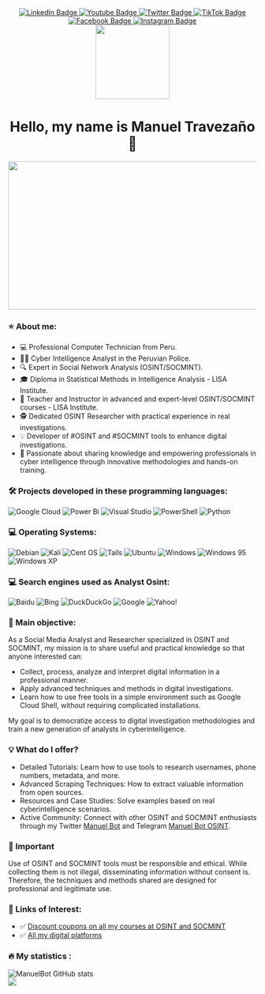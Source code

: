 <div id="badges"align="center">
  <a href="https://www.linkedin.com/in/manuelbot59" target="_blank"rel=" noopener noreferrer">
    <img src="https://img.shields.io/badge/linkedin-%230077B5.svg?style=for-the-badge&logo=linkedin&logoColor=white" alt="LinkedIn Badge"/>
  </a>
  <a href="https://www.youtube.com/channel/UCTAp48-EdoXnnubGHcXTN9A" target="_blank"rel=" noopener noreferrer">
    <img src="https://img.shields.io/badge/YouTube-%23FF0000.svg?style=for-the-badge&logo=YouTube&logoColor=white" alt="Youtube Badge"/>
  </a>
  <a href="https://x.com/ManuelBot59" target="_blank"rel=" noopener noreferrer">
    <img src="https://img.shields.io/badge/Twitter-%231DA1F2.svg?style=for-the-badge&logo=Twitter&logoColor=white" alt="Twitter Badge"/>
  </a>
    <a href="https://www.tiktok.com/@manuelbot59" target="_blank"rel=" noopener noreferrer">
    <img src="https://img.shields.io/badge/TikTok-%23000000.svg?style=for-the-badge&logo=TikTok&logoColor=white" alt="TikTok Badge"/>
  </a>
  <a href="https://www.facebook.com/ManuelBot590" target="_blank"rel=" noopener noreferrer">
    <img src="https://img.shields.io/badge/Facebook-%231877F2.svg?style=for-the-badge&logo=Facebook&logoColor=white" alt="Facebook Badge"/>
  </a>
  <a href="https://www.instagram.com/manuelbot59_" target="_blank"rel=" noopener noreferrer">
    <img src="https://img.shields.io/badge/Instagram-%23E4405F.svg?style=for-the-badge&logo=Instagram&logoColor=white" alt="Instagram Badge"/>
  </a>
  
<br>
  <img src="https://komarev.com/ghpvc/?username=ManuelBot59&label=PROFILE+VIEWS" width="150px"/>
  
<h1>
  Hello, my name is Manuel Travezaño 👋
 </h1>
</div>

<div align="center">
  <img src="https://i.ibb.co/S60dsBD/IMG-20190605-075443.png" width="600" height="300"/>
</div>

### :star: About me:

- 💻 Professional Computer Technician from Peru.
- 👨‍💻 Cyber Intelligence Analyst in the Peruvian Police.
- 🔍 Expert in Social Network Analysis (OSINT/SOCMINT).
- 🎓 Diploma in Statistical Methods in Intelligence Analysis - LISA Institute.
- 📘 Teacher and Instructor in advanced and expert-level OSINT/SOCMINT courses - LISA Institute.
- 🕵️ Dedicated OSINT Researcher with practical experience in real investigations.
- 💡 Developer of #OSINT and #SOCMINT tools to enhance digital investigations.
- 🚀 Passionate about sharing knowledge and empowering professionals in cyber intelligence through innovative methodologies and hands-on training.

### :hammer_and_wrench: Projects developed in these programming languages:

![Google Cloud](https://img.shields.io/badge/GoogleCloud-%234285F4.svg?style=for-the-badge&logo=google-cloud&logoColor=white)
![Power Bi](https://img.shields.io/badge/power_bi-F2C811?style=for-the-badge&logo=powerbi&logoColor=black)
![Visual Studio](https://img.shields.io/badge/Visual%20Studio-5C2D91.svg?style=for-the-badge&logo=visual-studio&logoColor=white)
![PowerShell](https://img.shields.io/badge/PowerShell-%235391FE.svg?style=for-the-badge&logo=powershell&logoColor=white)
![Python](https://img.shields.io/badge/python-3670A0?style=for-the-badge&logo=python&logoColor=ffdd54)

### :computer: Operating Systems:
![Debian](https://img.shields.io/badge/Debian-D70A53?style=for-the-badge&logo=debian&logoColor=white)
![Kali](https://img.shields.io/badge/Kali-268BEE?style=for-the-badge&logo=kalilinux&logoColor=white)
![Cent OS](https://img.shields.io/badge/cent%20os-002260?style=for-the-badge&logo=centos&logoColor=F0F0F0)
![Tails](https://img.shields.io/badge/Tails%20-56347C?&style=for-the-badge&logo=tails&logoColor=white)
![Ubuntu](https://img.shields.io/badge/Ubuntu-E95420?style=for-the-badge&logo=ubuntu&logoColor=white)
![Windows](https://img.shields.io/badge/Windows-0078D6?style=for-the-badge&logo=windows&logoColor=white)
![Windows 95](https://img.shields.io/badge/Windows%2095-008484?style=for-the-badge&logo=windows95&logoColor=white)
![Windows XP](https://img.shields.io/badge/Windows%20xp-003399?style=for-the-badge&logo=windowsxp&logoColor=white)

### :computer: Search engines used as Analyst Osint:

![Baidu](https://img.shields.io/badge/Baidu-2932E1?style=for-the-badge&logo=Baidu&logoColor=white)
![Bing](https://img.shields.io/badge/Microsoft%20Bing-258FFA?style=for-the-badge&logo=Microsoft%20Bing&logoColor=white)
![DuckDuckGo](https://img.shields.io/badge/DuckDuckGo-DE5833?style=for-the-badge&logo=DuckDuckGo&logoColor=white)
![Google](https://img.shields.io/badge/google-4285F4?style=for-the-badge&logo=google&logoColor=white)
![Yahoo!](https://img.shields.io/badge/Yahoo!-6001D2?style=for-the-badge&logo=Yahoo!&logoColor=white)

### 🎯 Main objective:

As a Social Media Analyst and Researcher specialized in OSINT and SOCMINT, my mission is to share useful and practical knowledge so that anyone interested can:

- Collect, process, analyze and interpret digital information in a professional manner.
- Apply advanced techniques and methods in digital investigations.
- Learn how to use free tools in a simple environment such as Google Cloud Shell, without requiring complicated installations.
  
My goal is to democratize access to digital investigation methodologies and train a new generation of analysts in cyberintelligence.

### 💡 What do I offer?
- Detailed Tutorials: Learn how to use tools to research usernames, phone numbers, metadata, and more.
- Advanced Scraping Techniques: How to extract valuable information from open sources.
- Resources and Case Studies: Solve examples based on real cyberintelligence scenarios.
- Active Community: Connect with other OSINT and SOCMINT enthusiasts through my Twitter [Manuel Bot](https://x.com/ManuelBot59) and Telegram [Manuel Bot OSINT](https://t.me/OsintManuelBot59).

### 📌 Important
Use of OSINT and SOCMINT tools must be responsible and ethical. While collecting them is not illegal, disseminating information without consent is. Therefore, the techniques and methods shared are designed for professional and legitimate use.

### 📝 Links of Interest:
- ✅ [Discount coupons on all my courses at OSINT and SOCMINT](https://linktr.ee/proyectosmanuelbot)
- ✅ [All my digital platforms](https://linktr.ee/manuelbot59)

### :fire: My statistics :
![ManuelBot GitHub stats](https://github-readme-stats.vercel.app/api?username=ManuelBot59&theme=dark&hide_border=false&include_all_commits=true&count_private=false&layout=compact)<br>
![](https://github-readme-stats.vercel.app/api/top-langs/?username=ManuelBot59&theme=dark&hide_border=false&include_all_commits=true&count_private=false&layout=compact)<br/>

